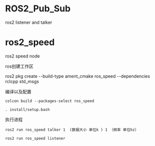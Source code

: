 # ROS2_Pub_Sub
ros2 listener and talker

# ros2_speed

ros2 speed node

ros创建工作区

ros2 pkg create --build-type ament_cmake ros_speed --dependencies rclcpp std_msgs



编译以及配置

```
colcon build --packages-select ros_speed
```

```
. install/setup.bash
```



执行进程

```
ros2 run ros_speed talker 1  (数据大小 单位k ) 1 （频率 单位hz）
```

```
ros2 run ros_speed listener
```
